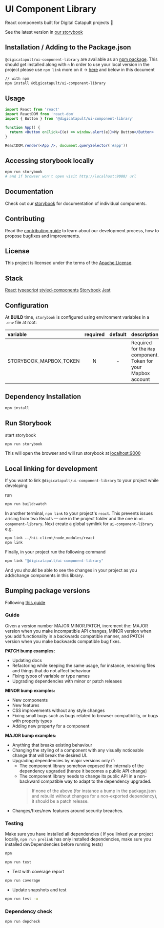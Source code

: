 # UI Component Library

React components built for Digital Catapult projects 🧠

See the latest version in [our storybook](https://digicatapult.github.io/ui-component-library/)

## Installation / Adding to the Package.json

`@digicatapult/ui-component-library` are available as an [npm package](https://www.npmjs.com/package/@digicatapult/ui-component-library). This should get installed along with `n` In order to use your local version in the project please use `npm link` more on it -> [here](https://docs.npmjs.com/cli/v10/commands/npm-link) and below in this document

```sh
// with npm
npm install @digicatapult/ui-component-library
```

## Usage

```jsx
import React from 'react'
import ReactDOM from 'react-dom'
import { Button } from '@digicatapult/ui-component-library'

function App() {
  return <Button onClick={(e) => window.alert(e)}>My Button</Button>
}

ReactDOM.render(<App />, document.querySelector('#app'))
```

## Accessing storybook locally

```sh
npm run storybook
# and if browser won't open visit http://localhost:9000/ url
```

## Documentation

Check out our [storybook](https://digicat-components.netlify.app/) for documentation of individual components.

## Contributing

Read the [contributing guide](/CONTRIBUTING.md) to learn about our development process, how to propose bugfixes and improvements.

## License

This project is licensed under the terms of the
[Apache License](/LICENSE).

## Stack

[React](https://reactjs.org/)
[typescript](https://www.typescriptlang.org/)
[styled-components](https://styled-components.com/)
[Storybook](https://storybook.js.org/)
[Jest](https://jestjs.io/)

## Configuration

At **BUILD** time, `storybook` is configured using environment variables in a `.env` file at root:

| variable               | required | default | description                                                     |
| :--------------------- | :------: | :-----: | :-------------------------------------------------------------- |
| STORYBOOK_MAPBOX_TOKEN |    N     |    -    | Required for the `Map` component. Token for your Mapbox account |

## Dependency Installation

```bash
npm install
```

## Run Storybook

start storybook

```bash
npm run storybook
```

This will open the browser and will run storybook at [localhost:9000](http://localhost:9000/)

## Local linking for development

If you want to link `@digicatapult/ui-component-library` to your project while developing

run

```bash
npm run build:watch
```

In another terminal, `npm link` to your project's `react`. This prevents issues arising from two Reacts — one in the project folder and the one in `ui-component-library`. Next create a global symlink for `ui-component-library` e.g.

```bash
npm link ../hii-client/node_modules/react
npm link
```

Finally, in your project run the following command

```bash
npm link "@digicatapult/ui-component-library"
```

And you should be able to see the changes in your project as you add/change components in this library.

## Bumping package versions

Following [this guide](https://docs.npmjs.com/about-semantic-versioning#incrementing-semantic-versions-in-published-packages)

### Guide

Given a version number MAJOR.MINOR.PATCH, increment the:
MAJOR version when you make incompatible API changes,
MINOR version when you add functionality in a backwards compatible manner, and
PATCH version when you make backwards compatible bug fixes.

**PATCH bump examples:**

- Updating docs
- Refactoring while keeping the same usage, for instance, renaming files and things that do not affect behaviour
- Fixing typos of variable or type names
- Upgrading dependencies with minor or patch releases

**MINOR bump examples:**

- New components
- New features
- CSS improvements without any style changes
- Fixing small bugs such as bugs related to browser compatibility, or bugs with property types
- Adding new property for a component

**MAJOR bump examples:**

- Anything that breaks existing behaviour
- Changing the styling of a component with any visually noticeable change that will break the desired UI.
- Upgrading dependencies by major versions only if:
  - The component library somehow exposed the internals of the dependency upgraded (hence it becomes a public API change)
  - The component library needs to change its public API in a non-backward compatible way to adapt to the dependency upgraded.
    > If none of the above (for instance a bump in the package.json and rebuild without changes for a non-exported dependency), it should be a patch release.
- Changes/fixes/new features around security breaches.

### Testing

Make sure you have installed all dependencies ( If you linked your project locally, `npm run prelink` has only installed dependencies, make sure you installed devDependencies before running tests)

```bash
npm
```

```bash
npm run test
```

- Test with coverage report

```bash
npm run coverage
```

- Update snapshots and test

```bash
npm run test -u
```

### Dependency check

```bash
npm run depcheck
```
